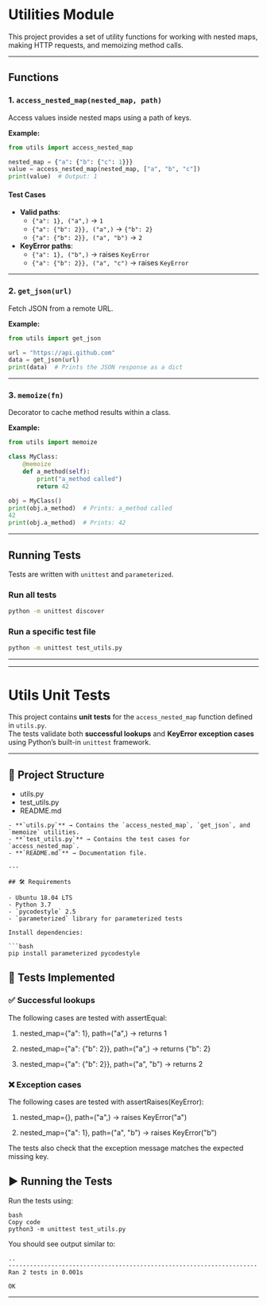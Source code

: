 # Utilities Module

This project provides a set of utility functions for working with nested maps, making HTTP requests, and memoizing method calls.

---

## Functions

### 1. `access_nested_map(nested_map, path)`
Access values inside nested maps using a path of keys.

**Example:**
```python
from utils import access_nested_map

nested_map = {"a": {"b": {"c": 1}}}
value = access_nested_map(nested_map, ["a", "b", "c"])
print(value)  # Output: 1
```

#### Test Cases
- **Valid paths**:
  - `{"a": 1}, ("a",)` → `1`
  - `{"a": {"b": 2}}, ("a",)` → `{"b": 2}`
  - `{"a": {"b": 2}}, ("a", "b")` → `2`
- **KeyError paths**:
  - `{"a": 1}, ("b",)` → raises `KeyError`
  - `{"a": {"b": 2}}, ("a", "c")` → raises `KeyError`

---

### 2. `get_json(url)`
Fetch JSON from a remote URL.

**Example:**
```python
from utils import get_json

url = "https://api.github.com"
data = get_json(url)
print(data)  # Prints the JSON response as a dict
```

---

### 3. `memoize(fn)`
Decorator to cache method results within a class.

**Example:**
```python
from utils import memoize

class MyClass:
    @memoize
    def a_method(self):
        print("a_method called")
        return 42

obj = MyClass()
print(obj.a_method)  # Prints: a_method called
42
print(obj.a_method)  # Prints: 42
```

---

## Running Tests

Tests are written with `unittest` and `parameterized`.

### Run all tests
```bash
python -m unittest discover
```

### Run a specific test file
```bash
python -m unittest test_utils.py
```

---

---
# Utils Unit Tests

This project contains **unit tests** for the `access_nested_map` function defined in `utils.py`.  
The tests validate both **successful lookups** and **KeyError exception cases** using Python’s built-in `unittest` framework.

---

## 📂 Project Structure

* utils.py
* test_utils.py
* README.md


```
- **`utils.py`** → Contains the `access_nested_map`, `get_json`, and `memoize` utilities.
- **`test_utils.py`** → Contains the test cases for `access_nested_map`.
- **`README.md`** → Documentation file.

---

## 🛠 Requirements

- Ubuntu 18.04 LTS  
- Python 3.7  
- `pycodestyle` 2.5  
- `parameterized` library for parameterized tests  

Install dependencies:

```bash
pip install parameterized pycodestyle
```
## 🧪 Tests Implemented
### ✅ Successful lookups
The following cases are tested with assertEqual:

1. nested_map={"a": 1}, path=("a",) → returns 1

2. nested_map={"a": {"b": 2}}, path=("a",) → returns {"b": 2}

3. nested_map={"a": {"b": 2}}, path=("a", "b") → returns 2

### ❌ Exception cases
The following cases are tested with assertRaises(KeyError):

1. nested_map={}, path=("a",) → raises KeyError("a")

2. nested_map={"a": 1}, path=("a", "b") → raises KeyError("b")

The tests also check that the exception message matches the expected missing key.

## ▶️ Running the Tests
Run the tests using:

```
bash
Copy code
python3 -m unittest test_utils.py
```

You should see output similar to:

```
..
----------------------------------------------------------------------
Ran 2 tests in 0.001s

OK
```
---
